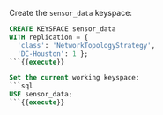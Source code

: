 Create the `sensor_data` keyspace:
```sql
CREATE KEYSPACE sensor_data
WITH replication = {
  'class': 'NetworkTopologyStrategy', 
  'DC-Houston': 1 };
```{{execute}}

Set the current working keyspace:
```sql
USE sensor_data;
```{{execute}}
